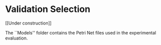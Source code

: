 # Validation Selection

[[Under construction]]

The ``Models'' folder contains the Petri Net files used in the experimental evaluation. 
